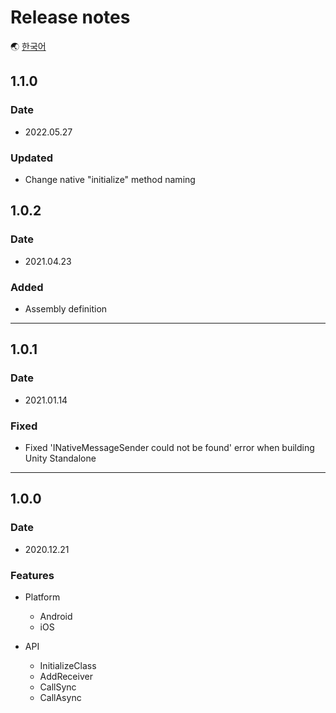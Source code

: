 # Release notes

🌏 [한국어](ReleaseNotes.md)

## 1.1.0

### Date

* 2022.05.27

### Updated

* Change native "initialize" method naming

## 1.0.2

### Date

* 2021.04.23

### Added

* Assembly definition

---

## 1.0.1

### Date

* 2021.01.14

### Fixed

* Fixed 'INativeMessageSender could not be found' error when building Unity Standalone

---

## 1.0.0

### Date

* 2020.12.21

### Features

* Platform 
    * Android
    * iOS

* API
    * InitializeClass
    * AddReceiver
    * CallSync
    * CallAsync  
